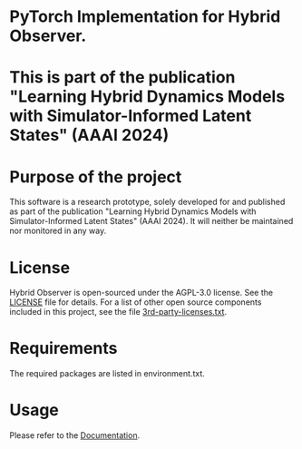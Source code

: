 # PyTorch Implementation for Hybrid Observer.
# This is part of the publication "Learning Hybrid Dynamics Models with Simulator-Informed Latent States" (AAAI 2024)

# Purpose of the project
This software is a research prototype, solely developed for and published as part of the publication "Learning Hybrid Dynamics Models with Simulator-Informed Latent States" (AAAI 2024).
It will neither be maintained nor monitored in any way. 

# License
Hybrid Observer is open-sourced under the AGPL-3.0 license.
See the [LICENSE](LICENSE) file for details.
For a list of other open source components included in this project, see the
file [3rd-party-licenses.txt](3rd-party-licenses.txt).

# Requirements
The required packages are listed in environment.txt.

# Usage
Please refer to the [Documentation](docs).

